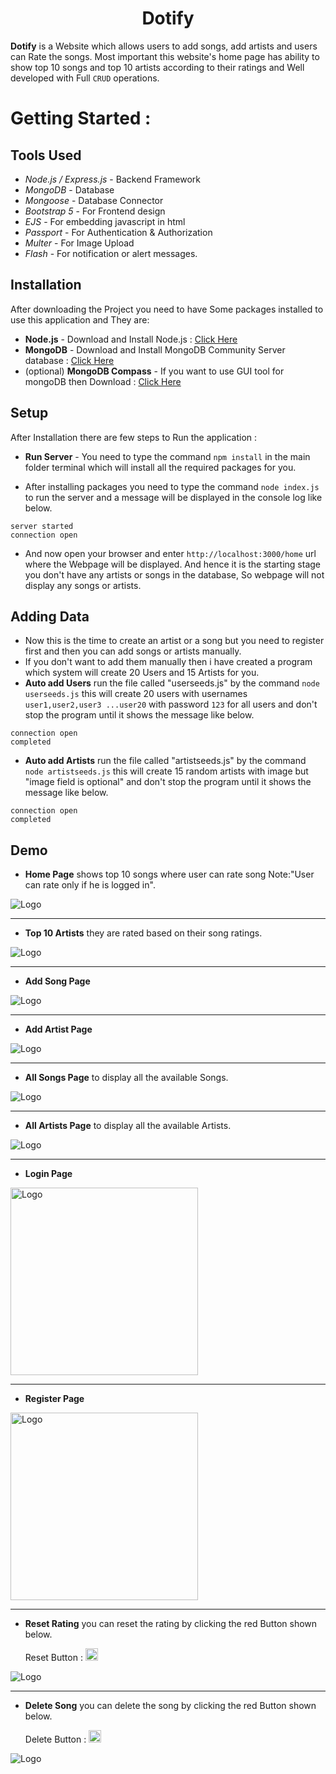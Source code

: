 <div align="center">
   <h1>Dotify</h1>
</div>

**Dotify**  is a Website which allows users to add songs, add artists and users can Rate the songs. Most important this website's home page has ability to show top 10 songs and top 10 artists according to their ratings and Well developed with Full `CRUD` operations.

# Getting Started :

## Tools Used 
- *Node.js / Express.js* - Backend Framework
- *MongoDB* - Database
- *Mongoose* - Database Connector
- *Bootstrap 5* - For Frontend design
- *EJS* - For embedding javascript in html
- *Passport* - For Authentication & Authorization
- *Multer* - For Image Upload
- *Flash* - For notification or alert messages.

## Installation

After downloading the Project you need to have Some packages installed to use this application and They are:

- **Node.js** - Download and Install Node.js : [Click Here](https://nodejs.org/en/download/)
- **MongoDB** - Download and Install MongoDB Community Server database : [Click Here](https://www.mongodb.com/try/download/community)
- (optional) **MongoDB Compass** - If you want to use GUI tool for mongoDB then Download : [Click Here](https://www.mongodb.com/try/download/compass)

## Setup

After Installation there are few steps to Run the application :

- **Run Server** - You need to type the command `npm install` in the main folder terminal which will install all the required packages for you.

- After installing packages you need to type the command `node index.js` to run the server and a message will be displayed in the console log like below.
```
server started
connection open
```
- And now open your browser and enter `http://localhost:3000/home` url where the Webpage will be displayed. And hence it is the starting stage you don't have any artists or songs in the database, So webpage will not display any songs or artists.

## Adding Data

- Now this is the time to create an artist or a song but you need to register first and then you can add songs or artists manually. 
- If you don't want to add them manually then i have created a program which system will create 20 Users and 15 Artists for you.
- **Auto add Users** run the file called "userseeds.js" by the command `node userseeds.js` this will create 20 users with usernames `user1,user2,user3 ...user20` with password `123` for all users and don't stop the program until it shows the message like below.
```
connection open
completed
```
- **Auto add Artists** run the file called "artistseeds.js" by the command `node artistseeds.js` this will create 15 random artists with image but "image field is optional" and don't stop the program until it shows the message like below.
```
connection open
completed
```
## Demo

- **Home Page** shows top 10 songs where user can rate song Note:"User can rate only if he is logged in".

<img alt="Logo" src="https://github.com/adarsh-VA/dotify/blob/main/demo/home1.jpg" />

---

- **Top 10 Artists** they are rated based on their song ratings.

<img alt="Logo" src="https://github.com/adarsh-VA/dotify/blob/main/demo/home2.jpg" />

---

- **Add Song Page**

<img alt="Logo" src="https://github.com/adarsh-VA/dotify/blob/main/demo/addsong.jpg" />

---

- **Add Artist Page**

<img alt="Logo" src="https://github.com/adarsh-VA/dotify/blob/main/demo/addartist.jpg" />

---

- **All Songs Page** to display all the available Songs.

<img alt="Logo" src="https://github.com/adarsh-VA/dotify/blob/main/demo/allsongs.jpg" />

---

- **All Artists Page** to display all the available Artists.

<img alt="Logo" src="https://github.com/adarsh-VA/dotify/blob/main/demo/allartists.jpg" />

---

- **Login Page**

<img alt="Logo" style="height:300px;" src="https://github.com/adarsh-VA/dotify/blob/main/demo/loginpage.jpg" />

---

- **Register Page** 

<img alt="Logo" style="height:300px;" src="https://github.com/adarsh-VA/dotify/blob/main/demo/registerpage.jpg" />

---

- **Reset Rating** you can reset the rating by clicking the red Button shown below.
  <p>Reset Button : <img alt="Logo" src="https://github.com/adarsh-VA/dotify/blob/main/demo/reset.jpg" width="20" /></p>
<img alt="Logo" src="https://github.com/adarsh-VA/dotify/blob/main/demo/stars.jpg" />

---

- **Delete Song** you can delete the song by clicking the red Button shown below.
  <p>Delete Button : <img alt="Logo" src="https://github.com/adarsh-VA/dotify/blob/main/demo/deleteb.jpg" width="20" /></p>
<img alt="Logo" src="https://github.com/adarsh-VA/dotify/blob/main/demo/delete.jpg" />

